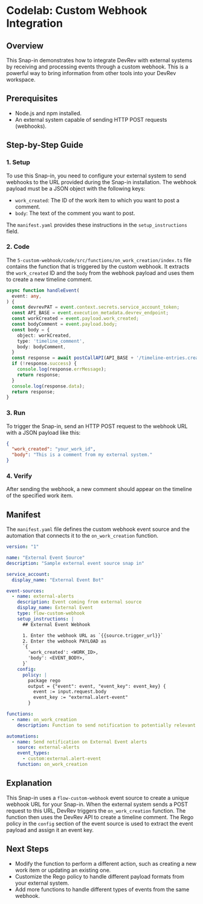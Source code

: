# Codelab: Custom Webhook Integration

## Overview
This Snap-in demonstrates how to integrate DevRev with external systems by receiving and processing events through a custom webhook. This is a powerful way to bring information from other tools into your DevRev workspace.

## Prerequisites
- Node.js and npm installed.
- An external system capable of sending HTTP POST requests (webhooks).

## Step-by-Step Guide

### 1. Setup
To use this Snap-in, you need to configure your external system to send webhooks to the URL provided during the Snap-in installation. The webhook payload must be a JSON object with the following keys:
- `work_created`: The ID of the work item to which you want to post a comment.
- `body`: The text of the comment you want to post.

The `manifest.yaml` provides these instructions in the `setup_instructions` field.

### 2. Code
The `5-custom-webhook/code/src/functions/on_work_creation/index.ts` file contains the function that is triggered by the custom webhook. It extracts the `work_created` ID and the `body` from the webhook payload and uses them to create a new timeline comment.

```typescript
async function handleEvent(
  event: any,
) {
  const devrevPAT = event.context.secrets.service_account_token;
  const API_BASE = event.execution_metadata.devrev_endpoint;
  const workCreated = event.payload.work_created;
  const bodyComment = event.payload.body;
  const body = {
    object: workCreated,
    type: 'timeline_comment',
    body: bodyComment,
  }
  const response = await postCallAPI(API_BASE + '/timeline-entries.create', body, devrevPAT);
  if (!response.success) {
    console.log(response.errMessage);
    return response;
  }
  console.log(response.data);
  return response;
}
```

### 3. Run
To trigger the Snap-in, send an HTTP POST request to the webhook URL with a JSON payload like this:

```json
{
  "work_created": "your_work_id",
  "body": "This is a comment from my external system."
}
```

### 4. Verify
After sending the webhook, a new comment should appear on the timeline of the specified work item.

## Manifest
The `manifest.yaml` file defines the custom webhook event source and the automation that connects it to the `on_work_creation` function.

```yaml
version: "1"

name: "External Event Source"
description: "Sample external event source snap in"

service_account:
  display_name: "External Event Bot"

event-sources:
  - name: external-alerts
    description: Event coming from external source
    display_name: External Event
    type: flow-custom-webhook
    setup_instructions: |
      ## External Event Webhook

      1. Enter the webhook URL as `{{source.trigger_url}}`
      2. Enter the webhook PAYLOAD as
      `{
        'work_created': <WORK_ID>,
        'body': <EVENT_BODY>,
      }`
    config:
      policy: |
        package rego
        output = {"event": event, "event_key": event_key} {
          event := input.request.body
          event_key := "external.alert-event"
        }

functions:
  - name: on_work_creation
    description: Function to send notification to potentially relevant users.

automations:
  - name: Send notification on External Event alerts
    source: external-alerts
    event_types:
      - custom:external.alert-event
    function: on_work_creation
```

## Explanation
This Snap-in uses a `flow-custom-webhook` event source to create a unique webhook URL for your Snap-in. When the external system sends a POST request to this URL, DevRev triggers the `on_work_creation` function. The function then uses the DevRev API to create a timeline comment. The Rego policy in the `config` section of the event source is used to extract the event payload and assign it an event key.

## Next Steps
- Modify the function to perform a different action, such as creating a new work item or updating an existing one.
- Customize the Rego policy to handle different payload formats from your external system.
- Add more functions to handle different types of events from the same webhook.
